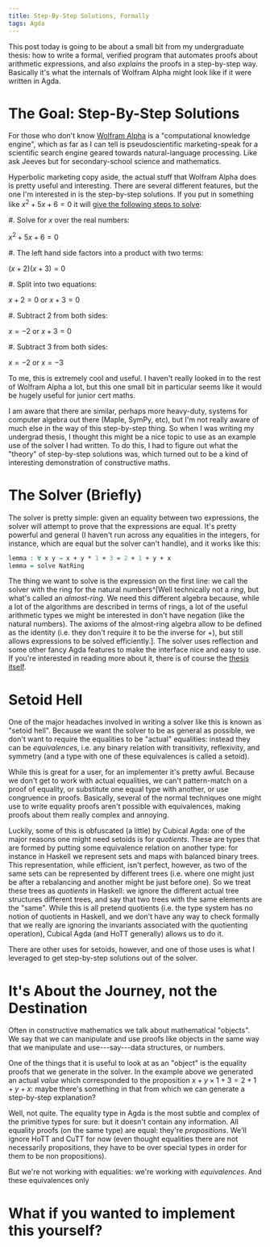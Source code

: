 ```yaml
---
title: Step-By-Step Solutions, Formally
tags: Agda
---
```


This post today is going to be about a small bit from my undergraduate thesis:
how to write a formal, verified program that automates proofs about arithmetic
expressions, and also *explains* the proofs in a step-by-step way.
Basically it's what the internals of Wolfram Alpha might look like if it were
written in Agda.

# The Goal: Step-By-Step Solutions

For those who don't know [Wolfram Alpha](https://www.wolframalpha.com/) is a
"computational knowledge engine", which as far as I can tell is pseudoscientific
marketing-speak for a scientific search engine geared towards natural-language
processing.
Like ask Jeeves but for secondary-school science and mathematics.

Hyperbolic marketing copy aside, the actual stuff that Wolfram Alpha does is
pretty useful and interesting.
There are several different features, but the one I'm interested in is the
step-by-step solutions.
If you put in something like $x^2 + 5x + 6 = 0$ it will [give the following steps
to solve](https://www.wolframalpha.com/input/?i=x%5E2+%2B+5x+%2B+6+%3D+0&lk=3):

#. Solve for $x$ over the real numbers:

   $x^2 + 5x + 6 = 0$

#. The left hand side factors into a product  with two terms:

   $(x + 2)(x + 3) = 0$

#. Split into two equations:

   $x + 2 = 0$ or $x + 3 = 0$

#. Subtract 2 from both sides:

   $x = -2$ or $x + 3 = 0$

#. Subtract 3 from both sides:

   $x = -2$ or $x = -3$
   
To me, this is extremely cool and useful.
I haven't really looked in to the rest of Wolfram Alpha a lot, but this one
small bit in particular seems like it would be hugely useful for junior cert
maths.

I am aware that there are similar, perhaps more heavy-duty, systems for computer
algebra out there (Maple, SymPy, etc), but I'm not really aware of much else in
the way of this step-by-step thing.
So when I was writing my undergrad thesis, I thought this might be a nice topic
to use as an example use of the solver I had written.
To do this, I had to figure out what the "theory" of step-by-step solutions was,
which turned out to be a kind of interesting demonstration of constructive
maths.

# The Solver (Briefly)

The solver is pretty simple: given an equality between two expressions, the
solver will attempt to prove that the expressions are equal.
It's pretty powerful and general (I haven't run across any equalities in the
integers, for instance, which are equal but the solver can't handle), and it
works like this:

```agda
lemma : ∀ x y → x + y * 1 + 3 ≈ 2 + 1 + y + x
lemma = solve NatRing
```

The thing we want to solve is the expression on the first line: we call the
solver with the ring for the natural numbers^[Well technically not a *ring*, but
what's called an *almost-ring*. We need this different algebra because, while a
lot of the algorithms are described in terms of rings, a lot of the useful
arithmetic types we might be interested in don't have negation (like the natural
numbers). The axioms of the almost-ring algebra allow to be defined as the
identity (i.e. they don't require it to be the inverse for +), but still allows
expressions to be solved efficiently.].
The solver uses reflection and some other fancy Agda features to make the
interface nice and easy to use.
If you're interested in reading more about it, there is of course the [thesis
itself](2019-07-14-bsc-thesis.html).

# Setoid Hell

One of the major headaches involved in writing a solver like this is known as
"setoid hell".
Because we want the solver to be as general as possible, we don't want to
require the equalities to be "actual" equalities: instead they can be
*equivalences*, i.e. any binary relation with transitivity, reflexivity, and
symmetry (and a type with one of these equivalences is called a setoid).

While this is great for a user, for an implementer it's pretty awful.
Because we don't get to work with actual equalities, we can't pattern-match on a
proof of equality, or substitute one equal type with another, or use congruence
in proofs.
Basically, several of the normal techniques one might use to write equality
proofs aren't possible with equivalences, making proofs about them really
complex and annoying.

Luckily, some of this is obfuscated (a little) by Cubical Agda: one of the major
reasons one might need setoids is for *quotients*.
These are types that are formed by putting some equivalence relation on another
type: for instance in Haskell we represent sets and maps with balanced binary
trees.
This representation, while efficient, isn't perfect, however, as two of the same
sets can be represented by different trees (i.e. where one might just be after a
rebalancing and another might be just before one).
So we treat these trees as *quotients* in Haskell: we ignore the different
actual tree structures different trees, and say that two trees with the same
elements are the "same".
While this is all pretend quotients (i.e. the type system has no notion of
quotients in Haskell, and we don't have any way to check formally that we really
are ignoring the invariants associated with the quotienting operation), Cubical
Agda (and HoTT generally) allows us to do it.

There are other uses for setoids, however, and one of those uses is what I
leveraged to get step-by-step solutions out of the solver.

# It's About the Journey, not the Destination

Often in constructive mathematics we talk about mathematical "objects".
We say that we can manipulate and use proofs like objects in the same way that
we manipulate and use---say---data structures, or numbers.

One of the things that it is useful to look at as an "object" is the equality
proofs that we generate in the solver.
In the example above we generated an actual *value* which corresponded to the
proposition $x + y \times 1 + 3 = 2 + 1 + y + x$: maybe there's something in
that from which we can generate a step-by-step explanation?

Well, not quite.
The equality type in Agda is the most subtle and complex of the primitive
types for sure: but it doesn't contain any information.
All equality proofs (on the same type) are equal: they're *propositions*.
We'll ignore HoTT and CuTT for now (even thought equalities there are not
necessarily propositions, they have to be over special types in order for them
to be non propositions).

But we're not working with equalities: we're working with *equivalences*. 
And these equivalences only 


# What if you wanted to implement this yourself?
